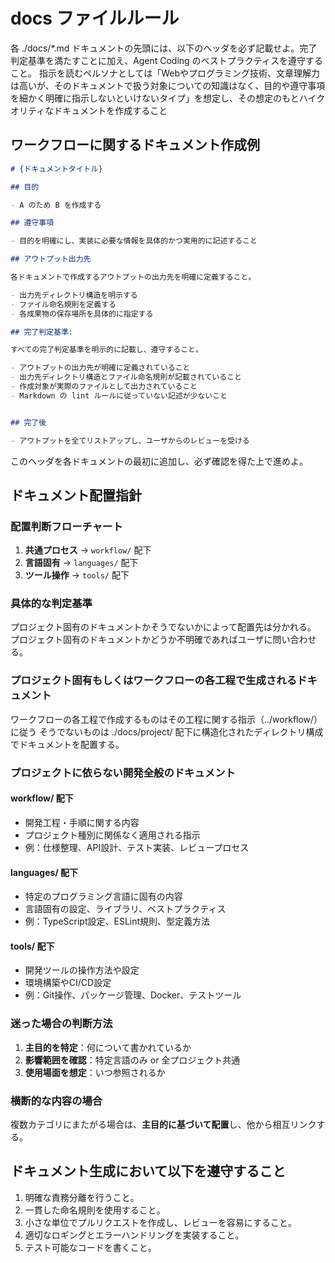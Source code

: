 # docs ファイルルール

各 ./docs/*.md ドキュメントの先頭には、以下のヘッダを必ず記載せよ。完了判定基準を満たすことに加え、Agent Coding のベストプラクティスを遵守すること。
指示を読むペルソナとしては「Webやプログラミング技術、文章理解力は高いが、そのドキュメントで扱う対象についての知識はなく、目的や遵守事項を細かく明確に指示しないといけないタイプ」を想定し、その想定のもとハイクオリティなドキュメントを作成すること

## ワークフローに関するドキュメント作成例

```md
# {ドキュメントタイトル}

## 目的

- A のため B を作成する

## 遵守事項

- 目的を明確にし、実装に必要な情報を具体的かつ実用的に記述すること

## アウトプット出力先

各ドキュメントで作成するアウトプットの出力先を明確に定義すること。

- 出力先ディレクトリ構造を明示する
- ファイル命名規則を定義する
- 各成果物の保存場所を具体的に指定する

## 完了判定基準:

すべての完了判定基準を明示的に記載し、遵守すること。

- アウトプットの出力先が明確に定義されていること
- 出力先ディレクトリ構造とファイル命名規則が記載されていること
- 作成対象が実際のファイルとして出力されていること
- Markdown の lint ルールに従っていない記述が少ないこと


## 完了後

- アウトプットを全てリストアップし、ユーザからのレビューを受ける

```

このヘッダを各ドキュメントの最初に追加し、必ず確認を得た上で進めよ。

## ドキュメント配置指針

### 配置判断フローチャート
1. **共通プロセス** → `workflow/` 配下
2. **言語固有** → `languages/` 配下
3. **ツール操作** → `tools/` 配下

### 具体的な判定基準

プロジェクト固有のドキュメントかそうでないかによって配置先は分かれる。
プロジェクト固有のドキュメントかどうか不明確であればユーザに問い合わせる。

### プロジェクト固有もしくはワークフローの各工程で生成されるドキュメント

ワークフローの各工程で作成するものはその工程に関する指示（../workflow/）に従う
そうでないものは ./docs/project/ 配下に構造化されたディレクトリ構成でドキュメントを配置する。

### プロジェクトに依らない開発全般のドキュメント

#### workflow/ 配下
- 開発工程・手順に関する内容
- プロジェクト種別に関係なく適用される指示
- 例：仕様整理、API設計、テスト実装、レビュープロセス

#### languages/ 配下
- 特定のプログラミング言語に固有の内容
- 言語固有の設定、ライブラリ、ベストプラクティス
- 例：TypeScript設定、ESLint規則、型定義方法

#### tools/ 配下
- 開発ツールの操作方法や設定
- 環境構築やCI/CD設定
- 例：Git操作、パッケージ管理、Docker、テストツール

### 迷った場合の判断方法
1. **主目的を特定**：何について書かれているか
2. **影響範囲を確認**：特定言語のみ or 全プロジェクト共通
3. **使用場面を想定**：いつ参照されるか

### 横断的な内容の場合
複数カテゴリにまたがる場合は、**主目的に基づいて配置**し、他から相互リンクする。

## ドキュメント生成において以下を遵守すること

1. 明確な責務分離を行うこと。
2. 一貫した命名規則を使用すること。
3. 小さな単位でプルリクエストを作成し、レビューを容易にすること。
4. 適切なロギングとエラーハンドリングを実装すること。
5. テスト可能なコードを書くこと。
